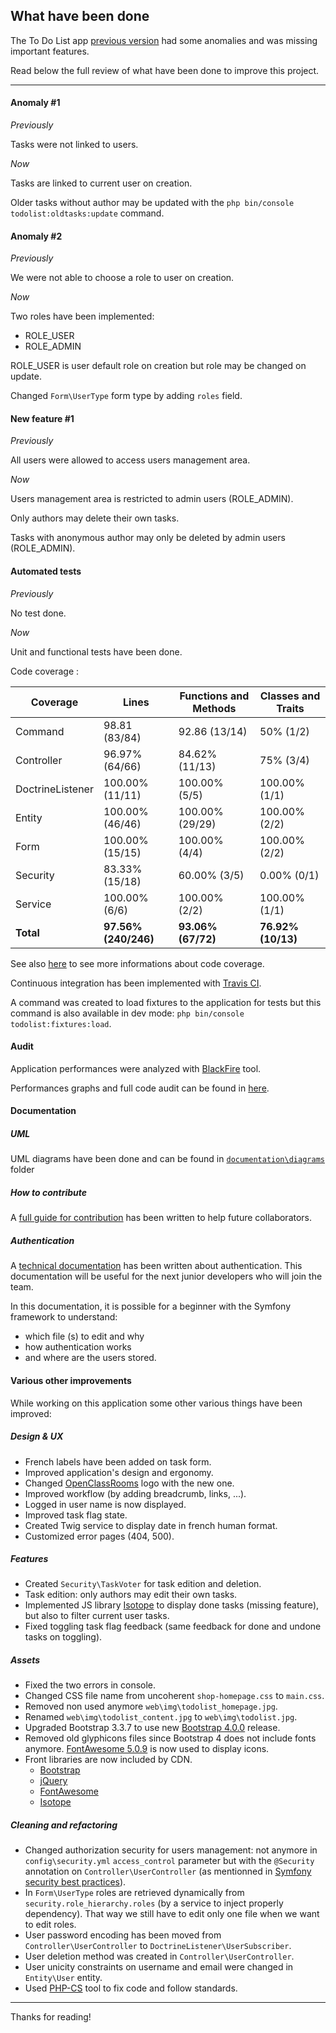 What have been done
-------------------

The To Do List app [previous version][1] had some anomalies and was missing important features.

Read below the full review of what have been done to improve this project.

---

#### **Anomaly #1**

*Previously*

Tasks were not linked to users.

*Now*

Tasks are linked to current user on creation.

Older tasks without author may be updated with the `php bin/console todolist:oldtasks:update` command.

#### **Anomaly #2**

*Previously*

We were not able to choose a role to user on creation.

*Now*

Two roles have been implemented:

- ROLE_USER
- ROLE_ADMIN

ROLE_USER is user default role on creation but role may be changed on update.

Changed `Form\UserType` form type by adding `roles` field.


#### **New feature #1**

*Previously*

All users were allowed to access users management area.

*Now*

Users management area is restricted to admin users (ROLE_ADMIN).

Only authors may delete their own tasks.

Tasks with anonymous author may only be deleted by admin users (ROLE_ADMIN).

#### Automated tests

*Previously*

No test done.

*Now*

Unit and functional tests have been done.

Code coverage :

Coverage | Lines | Functions and Methods | Classes and Traits
-- | -- | -- | --
Command | 98.81 (83/84) | 92.86 (13/14) | 50% (1/2)
Controller | 96.97% (64/66) | 84.62% (11/13) | 75% (3/4)
DoctrineListener | 100.00% (11/11) | 100.00% (5/5) | 100.00% (1/1)
Entity | 100.00% (46/46) | 100.00% (29/29) | 100.00% (2/2)
Form | 100.00% (15/15) | 100.00% (4/4) | 100.00% (2/2)
Security |  83.33% (15/18) | 60.00% (3/5) | 0.00% (0/1)
Service | 100.00% (6/6) | 100.00% (2/2) | 100.00% (1/1)
**Total** | **97.56% (240/246)** |  **93.06% (67/72)** | **76.92% (10/13)**

See also [here][2] to see more informations about code coverage.

Continuous integration has been implemented with [Travis CI][13].

A command was created to load fixtures to the application for tests but this command is also available in dev mode: `php bin/console todolist:fixtures:load`.

#### Audit
Application performances were analyzed with [BlackFire][3] tool.

Performances graphs and full code audit can be found in [here][4].

#### Documentation

##### UML
UML diagrams have been done and can be found in [`documentation\diagrams`][14] folder

##### How to contribute
A [full guide for contribution][5] has been written to help future collaborators.

##### Authentication
A [technical documentation][6] has been written about authentication. This documentation will be useful for the next junior developers who will join the team.

In this documentation, it is possible for a beginner with the Symfony framework to understand:

- which file (s) to edit and why
- how authentication works
- and where are the users stored.


#### Various other improvements
While working on this application some other various things have been improved:

##### Design & UX

- French labels have been added on task form.
- Improved application's design and ergonomy.
- Changed [OpenClassRooms][7] logo with the new one.
- Improved workflow (by adding breadcrumb, links, ...).
- Logged in user name is now displayed.
- Improved task flag state.
- Created Twig service to display date in french human format.
- Customized error pages (404, 500).

##### Features

- Created `Security\TaskVoter` for task edition and deletion.
- Task edition: only authors may edit their own tasks.
- Implemented JS library [Isotope][8] to display done tasks (missing feature), but also to filter current user tasks.
- Fixed toggling task flag feedback (same feedback for done and undone tasks on toggling).

##### Assets

- Fixed the two errors in console.
- Changed CSS file name from uncoherent `shop-homepage.css` to `main.css`.
- Removed non used anymore `web\img\todolist_homepage.jpg`.
- Renamed `web\img\todolist_content.jpg` to `web\img\todolist.jpg`.
- Upgraded Bootstrap 3.3.7 to use new [Bootstrap 4.0.0][9] release.
- Removed old glyphicons files since Bootstrap 4 does not include fonts anymore. [FontAwesome 5.0.9][10] is now used to display icons.
- Front libraries are now included by CDN.
  - [Bootstrap][9]
  - [jQuery][11]
  - [FontAwesome][10]
  - [Isotope][8]


##### Cleaning and refactoring

- Changed authorization security for users management: not anymore in `config\security.yml` `access_control` parameter but with the `@Security` annotation on `Controller\UserController` (as mentionned in [Symfony security best practices][12]).
- In `Form\UserType` roles are retrieved dynamically from `security.role_hierarchy.roles` (by a service to inject properly dependency). That way we still have to edit only one file when we want to edit roles.
- User password encoding has been moved from `Controller\UserController` to `DoctrineListener\UserSubscriber`.
- User deletion method was created in `Controller\UserController`.
- User unicity constraints on username and email were changed in `Entity\User` entity.
- Used [PHP-CS][15] tool to fix code and follow standards.

---

Thanks for reading!

[1]: https://github.com/saro0h/projet8-TodoList
[2]: https://github.com/bhalexx/todo-and-co/tree/master/documentation/coverage
[3]: https://blackfire.io
[4]: https://github.com/bhalexx/todo-and-co/tree/master/documentation/Audit.pdf
[5]: https://github.com/bhalexx/todo-and-co/blob/master/CONTRIBUTING.md
[6]: https://github.com/bhalexx/todo-and-co/tree/master/documentation/Authentication.md
[7]: https://openclassrooms.com
[8]: https://isotope.metafizzy.co
[9]: https://getbootstrap.com/docs/4.0/getting-started/introduction
[10]: https://fontawesome.com
[11]: https://jquery.com
[12]: https://symfony.com/doc/3.4/best_practices/security.html#authorization-i-e-denying-access
[13]: https://travis-ci.org
[14]: https://github.com/bhalexx/todo-and-co/tree/master/documentation/diagrams
[15]: https://cs.sensiolabs.org